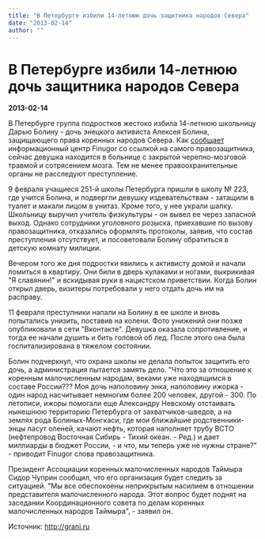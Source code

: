 ```yaml
---
title: "В Петербурге избили 14-летнюю дочь защитника народов Севера"
date: "2013-02-14"
author: ""
---
```


# В Петербурге избили 14-летнюю дочь защитника народов Севера

**2013-02-14** 

В Петербурге группа подростков жестоко избила 14-летнюю школьницу Дарью Болину - дочь энецкого активиста Алексея Болина, защищающего права коренных народов Севера. Как [сообщает](http://finugor.ru/node/31368) информационный центр Finugor со ссылкой на самого правозащитника, сейчас девушка находится в больнице с закрытой черепно-мозговой травмой и сотрясением мозга. Тем не менее правоохранительные органы не расследуют преступление.

9 февраля учащиеся 251-й школы Петербурга пришли в школу № 223, где учится Болина, и подвергли девушку издевательствам - затащили в туалет и макали лицом в унитаз. Кроме того, у нее украли шапку. Школьницу выручил учитель физкультуры - он вывел ее через запасной выход. Однако сотрудники уголовного розыска, приехавшие по вызову правозащитника, отказались оформлять протоколы, заявив, что состав преступления отсутствует, и посоветовали Болину обратиться в детскую комнату милиции.

Вечером того же дня подростки явились к активисту домой и начали ломиться в квартиру. Они били в дверь кулаками и ногами, выкрикивая "Я славянин!" и вскидывая руки в нацистском приветствии. Когда Болин открыл дверь, визитеры потребовали у него отдать дочь им на расправу.

11 февраля преступники напали на Болину в ее школе и вновь попытались унизить, поставив на колени. Фото унижений они позже опубликовали в сети "Вконтакте". Девушка оказала сопротивление, и тогда ее начали душить и бить головой об лед. После этого она была госпитализирована в тяжелом состоянии.

Болин подчеркнул, что охрана школы не делала попыток защитить его дочь, а администрация пытается замять дело. "Что это за отношение к коренным малочисленным народам, веками уже находящимся в составе России??? Моя дочь наполовину энка, наполовину ижорка - один народ насчитывает немногим более 200 человек, другой - 300. По летописи, ижоры помогали еще Александру Невскому отстаивать нынешнюю территорию Петербурга от захватчиков-шведов, а на землях рода Болиных-Монгкаси, где мои ближайшие родственники-энцы пасут оленей, качают нефть, которая наполняет трубу ВСТО (нефтепровод Восточная Сибирь - Тихий океан. - Ред.) и дает миллиарды в бюджет России, - и что, мы теперь уже не нужны стране?" - приводит Finugor слова правозащитника.

Президент Ассоциации коренных малочисленных народов Таймыра Сидор Чуприн сообщил, что его организация будет следить за ситуацией. "Мы все обеспокоены неприкрытым насилием в отношении представителя малочисленного народа. Этот вопрос будет поднят на заседании Координационного совета по делам коренных малочисленных народов Таймыра", - заявил он.

Источник: http://grani.ru